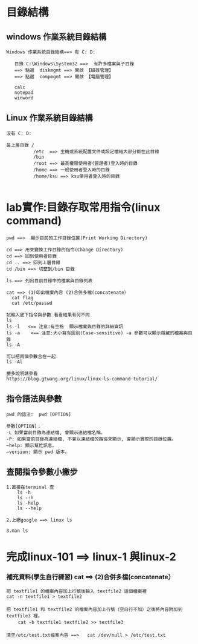 # 目錄結構
## windows 作業系統目錄結構
```
Windows 作業系統目錄結構==> 有 C: D:

   目錄 C:\Windows\System32 ==>  有許多檔案與子目錄  
   ==> 點選  diskmgmt ==> 開啟 【磁碟管理】 
   ==> 點選  compmgmt ==> 開啟 【電腦管理】    
   
   calc
   notepad
   winword
```
## Linux 作業系統目錄結構 
```
沒有 C: D:

最上層目錄 /
          /etc  ==> 主機或系統配置文件或設定檔絕大部分都在此目錄
          /bin
          /root ==> 最高權限使用者(管理者)登入時的目錄
          /home ==> 一般使用者登入時的目錄
          /home/ksu ==> ksu使用者登入時的目錄
          
```
# lab實作:目錄存取常用指令(linux command)
```
pwd ==>  顯示目前的工作目錄位置(Print Working Directory)

cd ==> 用來變換工作目錄的指令(Change Directory)
cd ==> 回到使用者目錄
cd .. ==> 回到上層目錄
cd /bin ==> 切竄到/bin 目錄

ls ==> 列出目前目錄中的檔案與目錄列表

cat ==> (1)印出檔案內容 (2)合併多檔(concatenate）
  cat flag
  cat /etc/passwd
```
```
試輸入底下指令與參數 看看結果有何不同
ls
ls -l   <== 注意:有空格  顯示檔案與目錄的詳細資訊
ls -a    <== 注意:大小寫有區別(Case-sensitive) -a 參數可以顯示隱藏的檔案與目錄
ls -A

可以把兩個參數合在一起
ls -Al

梗多說明請參看
https://blog.gtwang.org/linux/linux-ls-command-tutorial/
```
## 指令語法與參數
```
pwd 的語法:  pwd [OPTION]

參數[OPTION]：
-L 如果當前目錄為連結檔, 會顯示連結檔名稱。
-P: 如果當前目錄為連結檔, 不會以連結檔的路徑來顯示, 會顯示實際的目錄位置。
–help: 顯示幫忙訊息。
–version: 顯示 pwd 版本。
```
## 查閱指令參數小撇步
```
1.直接在terminal 查 
    ls -h
    ls --h
    ls -help
    ls --help
    
2.上網google ==> linux ls

3.man ls
```
# 完成linux-101 ==> linux-1 與linux-2

### 補充資料(學生自行練習) cat ==>  (2)合併多檔(concatenate）
```
把 textfile1 的檔案內容加上行號後輸入 textfile2 這個檔案裡
cat -n textfile1 > textfile2
　　
把 textfile1 和 textfile2 的檔案內容加上行號（空白行不加）之後將內容附加到 textfile3 裡。
　　 cat -b textfile1 textfile2 >> textfile3
　　
清空/etc/test.txt檔案內容 ==>   cat /dev/null > /etc/test.txt 
```
